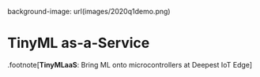 background-image: url(images/2020q1demo.png)
# **TinyML as-a-Service**
.footnote[**TinyMLaaS**: Bring ML onto microcontrollers at Deepest IoT Edge]


